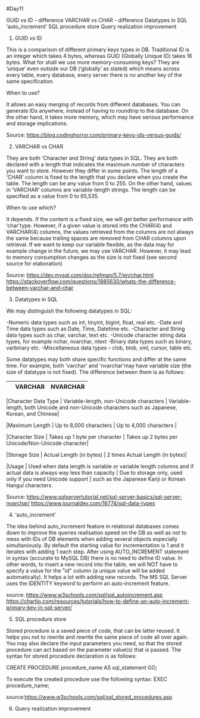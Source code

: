 #Day11

GUID vs ID – difference 
VARCHAR vs CHAR - difference
Datatypes in SQL
‘auto_increment’
SQL procedure store
Query realization improvement

1.	GUID vs ID

This is a comparison of different primary keys types in DB. Traditional ID is an integer which takes 4 bytes, whereas GUID (Globally Unique ID) takes 16 bytes. What for shall we use more memory-consuming keys? They are ‘unique’ even outside our DB (‘globally’ as stated) which means across every table, every database, every server there is no another key of the same specification.

When to use?

It allows an easy merging of records from different databases. You can generate IDs anywhere, instead of having to roundtrip to the database. On the other hand, it takes more memory, which may have serious performance and storage implications.

Source:
https://blog.codinghorror.com/primary-keys-ids-versus-guids/

2.	VARCHAR vs CHAR

They are both ‘Character and String’ data types in SQL. They are both declared with a length that indicates the maximum number of characters you want to store. However they differ in some points. The length of a ‘CHAR’ column is fixed to the length that you declare when you create the table. The length can be any value from 0 to 255. On the other hand, values in ‘VARCHAR’ columns are variable-length strings. The length can be specified as a value from 0 to 65,535.

When to use which?

It depends. If the content is a fixed size, we will get better performance with ‘char’type. However, if a given value is stored into the CHAR(4) and VARCHAR(4) columns, the values retrieved from the columns are not always the same because trailing spaces are removed from CHAR columns upon retrieval. If we want to keep our variable flexible, as the data may for example change in the future, we may use VARCHAR. However, it may lead to memory consumption changes as the size is not fixed (see second source for elaboration)

Source:
https://dev.mysql.com/doc/refman/5.7/en/char.html
https://stackoverflow.com/questions/1885630/whats-the-difference-between-varchar-and-char

3.	Datatypes in SQL

We may distinguish the following datatypes in SQL:

-Numeric data types such as int, tinyint, bigint, float, real etc.
-Date and Time data types such as Date, Time, Datetime etc.
-Character and String data types such as char, varchar, text etc.
-Unicode character string data types, for example nchar, nvarchar, ntext    -Binary data types such as binary, varbinary etc.
-Miscellaneous data types – clob, blob, xml, cursor, table etc.


Some datatypes may both share specific functions and differ at the same time. For example, both 'varchar' and 'nvarchar'may have variable size (the size of datatype is not fixed). 
The difference between them is as follows:


|                    |                          VARCHAR                             |                      NVARCHAR                                                                  |
|------------------- | ------------------------------------------------------------ | -----------------------------------------------------------------------------------------------|

|Character Data Type |	 Variable-length, non-Unicode characters	                  |  Variable-length, both Unicode and non-Unicode characters such as Japanese, Korean, and Chinese|

|Maximum Length	     |  Up to 8,000 characters	                                    |  Up to 4,000 characters |

|Character Size	     |  Takes up 1 byte per character	                              |  Takes up 2 bytes per Unicode/Non-Unicode character|

|Storage Size	       |  Actual Length (in bytes)	                                  |  2 times Actual Length (in bytes)|

|Usage	             |  Used when data length is variable or variable length
                        columns and if actual data is always way less than capacity |	Due to storage only, used only if you need Unicode support |
                                                                                      such as the Japanese Kanji or Korean Hangul characters.

Source:
https://www.sqlservertutorial.net/sql-server-basics/sql-server-nvarchar/
https://www.journaldev.com/16774/sql-data-types

4.	‘auto_increment’

  The idea behind auto_increment feature in relational databases comes down to improve the queries realisation speed on the DB as well as not to mess with IDs of DB elements when adding several objects especially simultaniously. By default the starting value for incrementation is 1 and it iterates with adding 1 each step. After using AUTO_INCREMENT statement in syntax (accurate to MySQL DB) there is no need to define ID value. In other words, to insert a new record into the table, we will NOT have to specify a value for the "id" column (a unique value will be added automatically). It helps a lot with adding new records. The MS SQL Server uses the IDENTITY keyword to perform an auto-increment feature. 
  
source: 
https://www.w3schools.com/sql/sql_autoincrement.asp
https://chartio.com/resources/tutorials/how-to-define-an-auto-increment-primary-key-in-sql-server/ 



5.	SQL procedure store

Stored procedure is a saved piece of code, that can be latter reused. It helps you not to rewrite and rewrite the same piece of code all over again. You may also declare the input parameters you need, so that the stored procedure can act based on the parameter value(s) that is passed. The syntax for stored procedure declaration is as follows:

CREATE PROCEDURE procedure_name
AS
sql_statement
GO; 

To execute the created procedure use the following syntax:
EXEC procedure_name; 

source:https://www.w3schools.com/sql/sql_stored_procedures.asp


6.	Query realization improvement


